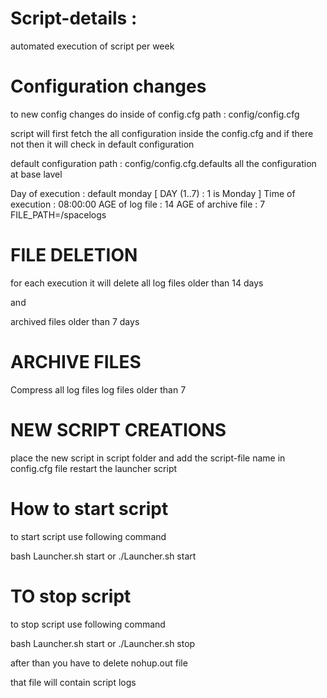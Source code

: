 # Script-details :
automated execution of script per week

# Configuration changes
to new config changes do inside of config.cfg
path : config/config.cfg

script will first fetch the all configuration inside the config.cfg
and if there not then it will check in default configuration 

default  configuration 
path : config/config.cfg.defaults 
all the configuration at base lavel

Day of execution : default monday [ DAY (1..7) : 1 is Monday ]
Time of execution : 08:00:00
AGE of log file : 14 
AGE of archive file : 7 
FILE_PATH=/spacelogs





# FILE DELETION 
for each execution it will delete all
log files older than 14 days

and

archived files older than 7 days

# ARCHIVE FILES 
Compress all log files
log files older than 7


# NEW SCRIPT CREATIONS 
place the new script in script folder
and add the script-file name in config.cfg file
restart the launcher script


# How to start script
to start script use following command

bash Launcher.sh start
or 
./Launcher.sh start

# TO stop script
to stop script use following command

bash Launcher.sh start
or
./Launcher.sh stop



after than you have to delete
nohup.out file 

that file will contain script logs








